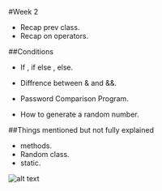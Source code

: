 #Week 2

- Recap prev class.
- Recap on operators.

##Conditions
- If , if else , else.
- Diffrence between & and &&.
- Password Comparison Program.


- How to generate a random number.

##Things mentioned but not fully explained
- methods.
- Random class. 
- static.

![alt text](https://raw.github.com/TheNightPhoenix/AdvancedProgramming/master/week2/map.png "Class Mind Map")


